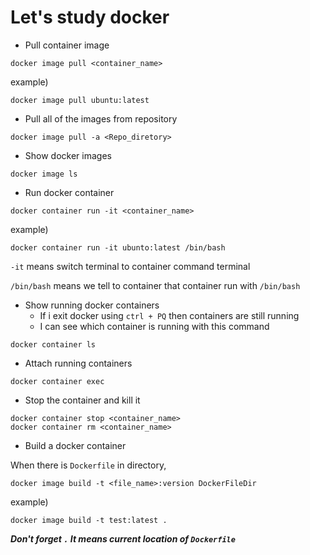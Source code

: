 # Let's study docker

- Pull container image

```
docker image pull <container_name>
```

example)

```
docker image pull ubuntu:latest
```

- Pull all of the images from repository

```
docker image pull -a <Repo_diretory>
```

- Show docker images

```
docker image ls
```

- Run docker container

```
docker container run -it <container_name>
```

example)

```
docker container run -it ubunto:latest /bin/bash
```

`-it` means switch terminal to container command terminal

`/bin/bash` means we tell to container that container run with `/bin/bash`

- Show running docker containers
  - If i exit docker using `ctrl + PQ` then containers are still running
  - I can see which container is running with this command

```
docker container ls
```

- Attach running containers

```
docker container exec
```

- Stop the container and kill it 

```
docker container stop <container_name>
docker container rm <container_name>
```

- Build a docker container

When there is `Dockerfile`  in directory,

```
docker image build -t <file_name>:version DockerFileDir
```

example) 

```
docker image build -t test:latest .
```

***Don't forget `.` It means current location of `Dockerfile`***

